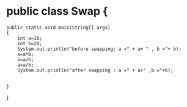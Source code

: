 # public class Swap {
	public static void main(String[] args)
	{
		int a=10;
		int b=20;
		System.out.println("before swapping: a =" + a+ " , b ="+ b);
		a=a*b;
		b=a/b;
		a=a/b;
		System.out.println("after swapping : a =" + a+" ,b ="+b);
		
		
	}

}
